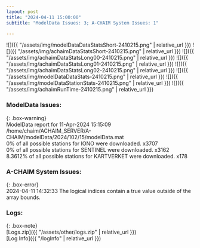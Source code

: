 ```yaml
---
layout: post
title: "2024-04-11 15:00:00"
subtitle: "ModelData Issues: 3; A-CHAIM System Issues: 1"

---
```


![]({{ "/assets/img/modelDataDataStatsShort-2410215.png" | relative_url }})
![]({{ "/assets/img/achaimDataStatsShort-2410215.png" | relative_url }})
![]({{ "/assets/img/achaimDataStatsLong00-2410215.png" | relative_url }})
![]({{ "/assets/img/achaimDataStatsLong01-2410215.png" | relative_url }})
![]({{ "/assets/img/achaimDataStatsLong02-2410215.png" | relative_url }})
![]({{ "/assets/img/modelDataDataStats-2410215.png" | relative_url }})
![]({{ "/assets/img/modelDataStationStats-2410215.png" | relative_url }})
![]({{ "/assets/img/achaimRunTime-2410215.png" | relative_url }})


### ModelData Issues:  
  
{: .box-warning}  
 ModelData report for 11-Apr-2024 15:15:09   
 /home/chaim/ACHAIM_SERVER/A-CHAIM/modelData/2024/102/15/modelData.mat   
 0% of all possible stations for IONO were downloaded. x3707   
 0% of all possible stations for SENTINEL were downloaded. x3162   
 8.3612% of all possible stations for KARTVERKET were downloaded. x178   
  
### A-CHAIM System Issues:  
  
{: .box-error}  
2024-04-11 14:32:33 The logical indices contain a true value outside of the array bounds.  

### Logs:  
  
{: .box-note}  
[Logs.zip]({{ "/assets/other/logs.zip" | relative_url }})  
[Log Info]({{ "/logInfo" | relative_url }})  
